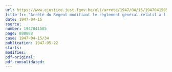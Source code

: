 ```yaml
---
url: https://www.ejustice.just.fgov.be/eli/arrete/1947/04/15/1947041505/justel
title-fr: "Arrêté du Régent modifiant le règlement général relatif à l'amélioration de l'espèce chevaline"
date: 1947-04-15
source:
number: 1947041505
page: 888888
case: 1947-04-15/34
publication: 1947-05-22
starts:
modifies:
pdf-original:
pdf-consolidated:
---
```


